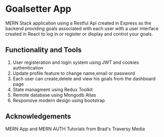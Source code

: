 # Goalsetter App

MERN Stack application using a Restful Api created in Express as the backend providing goals associated with each user with a user interface created in React to log in or register or display and control your goals.

## Functionality and Tools

1. User registeration and login system using JWT and cookies authentication
2. Update profile feature to change name,email or password
3. Each user can create,delete and view his goals from the dashboard page
4. State managment using Redux Toolkit
5. Remote database using Mongodb Atlas
6. Responsive modern design using bootstrap

## Acknowledgements

MERN App and MERN AUTH Tutorials from Brad's Traversy Media
